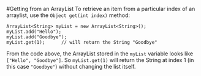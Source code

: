 #Getting from an ArrayList
To retrieve an item from a particular index of an arraylist, use the `Object get(int index)` method:

    ArrayList<String> myList = new ArrayList<String>();
    myList.add("Hello");
    myList.add("Goodbye");
    myList.get(1);      // will return the String "Goodbye"

From the code above, the ArrayList stored in the `myList` variable looks like `["Hello", "Goodbye"]`. So `myList.get(1)` will return the String at index 1 (in this case `"Goodbye"`) without changing the list itself.